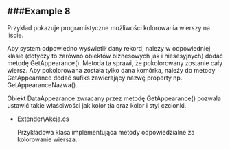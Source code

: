 ###Example 8
-----------------------------------------------------------------------------------------------------

Przykład pokazuje programistyczne możliwości kolorowania wierszy na liście. 

Aby system odpowiedno wyświetlił dany rekord, należy w odpowiedniej klasie (dotyczy to zarówno obiektów biznesowych jak i niesesyjnych)
dodać metodę GetAppearance(). Metoda ta sprawi, że pokolorowany zostanie cały wiersz. Aby pokolorowana została tylko dana komórka, należy 
do metody GetAppearance dodać sufiks zawierający nazwę property np. GetAppearanceNazwa(). 

Obiekt DataAppearance zwracany przez metodę GetAppearance() pozwala ustawić takie właściwości jak kolor tła oraz kolor i styl czcionki.

* Extender\Akcja.cs

    Przykładowa klasa implementująca metody odpowiedzialne za kolorowanie wiersza.